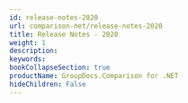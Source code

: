 ```yaml
---
id: release-notes-2020
url: comparison-net/release-notes-2020
title: Release Notes - 2020
weight: 1
description: 
keywords: 
bookCollapseSection: true
productName: GroupDocs.Comparison for .NET
hideChildren: False
---
```

